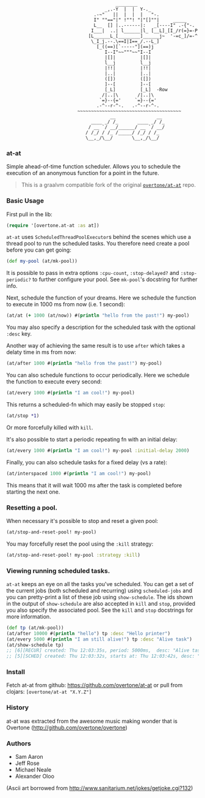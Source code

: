                                             ________
                                        _,.-Y  |  |  Y-._
                                    .-~"   ||  |  |  |   "-.
                                    I" ""=="|" !""! "|"[]""|     _____
                                    L__  [] |..------|:   _[----I" .-{"-.
                                   I___|  ..| l______|l_ [__L]_[I_/r(=}=-P
                                  [L______L_[________]______j~  '-=c_]/=-^
                                   \_I_j.--.\==I|I==_/.--L_]
                                     [_((==)[`-----"](==)j
                                        I--I"~~"""~~"I--I
                                        |[]|         |[]|
                                        l__j         l__j
                                        |!!|         |!!|
                                        |..|         |..|
                                        ([])         ([])
                                        ]--[         ]--[
                                        [_L]         [_L]  -Row
                                       /|..|\       /|..|\
                                      `=}--{='     `=}--{='
                                     .-^--r-^-.   .-^--r-^-.
                              ~~~~~~~~~~~~~~~~~~~~~~~~~~~~~~~~~~~~~~
                                          __               __
                                   ____ _/ /_       ____ _/ /_
                                  / __ `/ __/______/ __ `/ __/
                                 / /_/ / /_ /_____/ /_/ / /_
                                 \__,_/\__/       \__,_/\__/



### at-at

Simple ahead-of-time function scheduler. Allows you to schedule the execution of an anonymous function for a point in the future.

> This is a graalvm compatible fork of the original [`overtone/at-at`](https://github.com/overtone/at-at) repo.

### Basic Usage

First pull in the lib:

```clj
(require '[overtone.at-at :as at])
```

`at-at` uses `ScheduledThreadPoolExecutor`s behind the scenes which use a thread pool to run the scheduled tasks. You therefore need create a pool before you can get going:

```clj
(def my-pool (at/mk-pool))
```

It is possible to pass in extra options `:cpu-count`, `:stop-delayed?` and `:stop-periodic?` to further configure your pool. See `mk-pool`'s docstring for further info.

Next, schedule the function of your dreams. Here we schedule the function to execute in 1000 ms from now (i.e. 1 second):

```clj
(at/at (+ 1000 (at/now)) #(println "hello from the past!") my-pool)
```

You may also specify a description for the scheduled task with the optional `:desc` key.

Another way of achieving the same result is to use `after` which takes a delaty time in ms from now:

```clj
(at/after 1000 #(println "hello from the past!") my-pool)
```

You can also schedule functions to occur periodically. Here we schedule the function to execute every second:

```clj
(at/every 1000 #(println "I am cool!") my-pool)
```

This returns a scheduled-fn which may easily be stopped `stop`:

```clj
(at/stop *1)
```

Or more forcefully killed with `kill`.

It's also possible to start a periodic repeating fn with an initial delay:

```clj
(at/every 1000 #(println "I am cool!") my-pool :initial-delay 2000)
```

Finally, you can also schedule tasks for a fixed delay (vs a rate):

```clj
(at/interspaced 1000 #(println "I am cool!") my-pool)
```

This means that it will wait 1000 ms after the task is completed before 
starting the next one.

### Resetting a pool.

When necessary it's possible to stop and reset a given pool:

```clj
(at/stop-and-reset-pool! my-pool)
```

You may forcefully reset the pool using the `:kill` strategy:

```clj
(at/stop-and-reset-pool! my-pool :strategy :kill)
```

### Viewing running scheduled tasks.

`at-at` keeps an eye on all the tasks you've scheduled. You can get a set of the current jobs (both scheduled and recurring) using `scheduled-jobs` and you can pretty-print a list of these job using `show-schedule`. The ids shown in the output of `show-schedule` are also accepted in `kill` and `stop`, provided you also specify the associated pool. See the `kill` and `stop` docstrings for more information.

```clj
(def tp (at/mk-pool))
(at/after 10000 #(println "hello") tp :desc "Hello printer")
(at/every 5000 #(println "I am still alive!") tp :desc "Alive task")
(at/show-schedule tp)
;; [6][RECUR] created: Thu 12:03:35s, period: 5000ms,  desc: "Alive task"
;; [5][SCHED] created: Thu 12:03:32s, starts at: Thu 12:03:42s, desc: "Hello printer"
```

### Install

Fetch at-at from github: https://github.com/overtone/at-at or pull from clojars: `[overtone/at-at "X.Y.Z"]`

### History

at-at was extracted from the awesome music making wonder that is Overtone (http://github.com/overtone/overtone)

### Authors

* Sam Aaron
* Jeff Rose
* Michael Neale
* Alexander Oloo

(Ascii art borrowed from http://www.sanitarium.net/jokes/getjoke.cgi?132)
